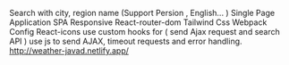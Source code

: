 Search with city, region name (Support Persion , English... )
Single Page Application SPA
Responsive
React-router-dom
Tailwind Css
Webpack Config
React-icons
use custom hooks for ( send Ajax request and search API )
use js to send AJAX, timeout requests and error handling.
http://weather-javad.netlify.app/